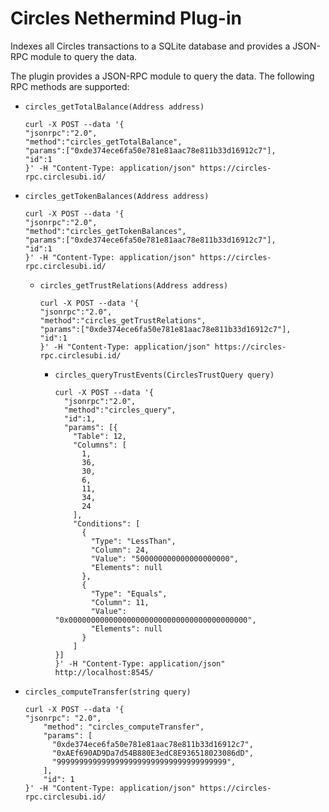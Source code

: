 # Circles Nethermind Plug-in
Indexes all Circles transactions to a SQLite database and provides a JSON-RPC module to query the data.

The plugin provides a JSON-RPC module to query the data. The following RPC methods are supported:

* `circles_getTotalBalance(Address address)`
    ```shell
    curl -X POST --data '{
    "jsonrpc":"2.0",
    "method":"circles_getTotalBalance",
    "params":["0xde374ece6fa50e781e81aac78e811b33d16912c7"],
    "id":1
    }' -H "Content-Type: application/json" https://circles-rpc.circlesubi.id/
    ```

* `circles_getTokenBalances(Address address)`
    ```shell
    curl -X POST --data '{
    "jsonrpc":"2.0",
    "method":"circles_getTokenBalances",
    "params":["0xde374ece6fa50e781e81aac78e811b33d16912c7"],
    "id":1
    }' -H "Content-Type: application/json" https://circles-rpc.circlesubi.id/
    ```

  * `circles_getTrustRelations(Address address)`
      ```shell
      curl -X POST --data '{
      "jsonrpc":"2.0",
      "method":"circles_getTrustRelations",
      "params":["0xde374ece6fa50e781e81aac78e811b33d16912c7"],
      "id":1
      }' -H "Content-Type: application/json" https://circles-rpc.circlesubi.id/
      ```

    * `circles_queryTrustEvents(CirclesTrustQuery query)`
        ```shell
      curl -X POST --data '{
          "jsonrpc":"2.0",
          "method":"circles_query",
          "id":1,
          "params": [{
            "Table": 12,
            "Columns": [
              1,
              36,
              30,
              6,
              11,
              34,
              24
            ],
            "Conditions": [
              {
                "Type": "LessThan",
                "Column": 24,
                "Value": "500000000000000000000",
                "Elements": null
              },
              {
                "Type": "Equals",
                "Column": 11,
                "Value": "0x0000000000000000000000000000000000000000",
                "Elements": null
              }
            ]
        }]
      }' -H "Content-Type: application/json" http://localhost:8545/
      ```

* `circles_computeTransfer(string query)`
    ```shell
  curl -X POST --data '{
    "jsonrpc": "2.0",
        "method": "circles_computeTransfer",
        "params": [
          "0xde374ece6fa50e781e81aac78e811b33d16912c7",
          "0xAEf690AD9Da7d54B880E3edC8E936518023086dD",
          "99999999999999999999999999999999999999",
        ],
        "id": 1
  }' -H "Content-Type: application/json" https://circles-rpc.circlesubi.id/
  ```
